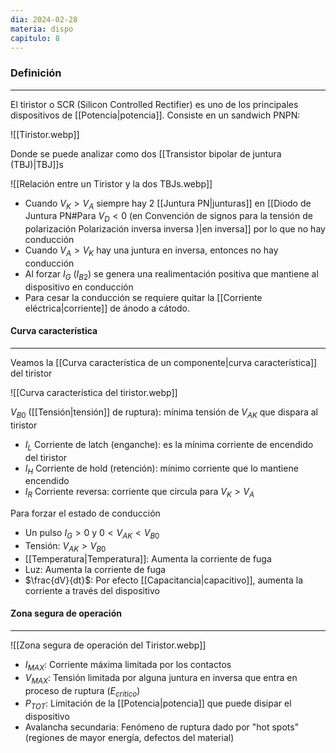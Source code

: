 ```yaml
---
dia: 2024-02-28
materia: dispo
capitulo: 8
---
```

### Definición
---
El tiristor o SCR (Silicon Controlled Rectifier) es uno de los principales dispositivos de [[Potencia|potencia]]. Consiste en un sandwich PNPN:

![[Tiristor.webp]]

Donde se puede analizar como dos [[Transistor bipolar de juntura (TBJ)|TBJ]]s

![[Relación entre un Tiristor y la dos TBJs.webp]]

* Cuando $V_K > V_A$ siempre hay 2 [[Juntura PN|junturas]] en [[Diodo de Juntura PN#Para $V_D < 0$ (en Convención de signos para la tensión de polarización Polarización inversa inversa )|en inversa]] por lo que no hay conducción
* Cuando $V_A > V_K$ hay una juntura en inversa, entonces no hay conducción
* Al forzar $I_G$ $(I_{B2})$ se genera una realimentación positiva que mantiene al dispositivo en conducción
* Para cesar la conducción se requiere quitar la [[Corriente eléctrica|corriente]] de ánodo a cátodo.

#### Curva característica
---
Veamos la [[Curva característica de un componente|curva característica]] del tiristor

![[Curva característica del tiristor.webp]]

$V_{B0}$ ([[Tensión|tensión]] de ruptura): mínima tensión de $V_{AK}$ que dispara al tiristor
* $I_L$ Corriente de latch (enganche): es la mínima corriente de encendido del tiristor
* $I_H$ Corriente de hold (retención): mínimo corriente que lo mantiene encendido
* $I_R$ Corriente reversa: corriente que circula para $V_K > V_A$

Para forzar el estado de conducción
* Un pulso $I_G > 0$ y $0 < V_{AK} < V_{B0}$
* Tensión: $V_{AK} > V_{B0}$
* [[Temperatura|Temperatura]]: Aumenta la corriente de fuga
* Luz: Aumenta la corriente de fuga
* $\frac{dV}{dt}$: Por efecto [[Capacitancia|capacitivo]], aumenta la corriente a través del dispositivo

#### Zona segura de operación
---
![[Zona segura de operación del Tiristor.webp]]

* $I_{MAX}$: Corriente máxima limitada por los contactos
* $V_{MAX}$: Tensión limitada por alguna juntura en inversa que entra en proceso de ruptura $(E_{crítico})$
* $P_{TOT}$: Limitación de la [[Potencia|potencia]] que puede disipar el dispositivo
* Avalancha secundaria: Fenómeno de ruptura dado por "hot spots" (regiones de mayor energía, defectos del material)